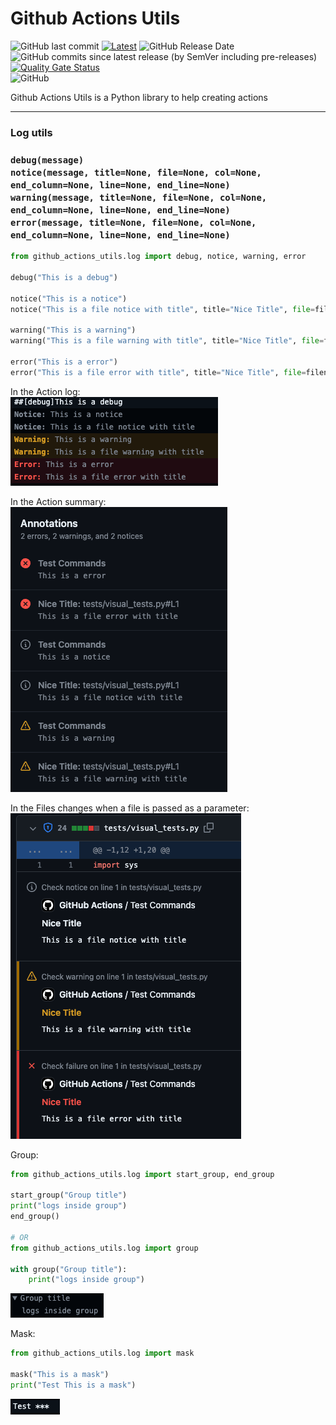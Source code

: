 # Github Actions Utils


![GitHub last commit](https://img.shields.io/github/last-commit/heitorpolidoro/github_actions_utils)
[![Latest](https://img.shields.io/github/release/heitorpolidoro/github_actions_utils.svg?label=latest)](https://github.com/heitorpolidoro/github_actions_utils/releases/latest)
![GitHub Release Date](https://img.shields.io/github/release-date/heitorpolidoro/github_actions_utils)
![GitHub commits since latest release (by SemVer including pre-releases)](https://img.shields.io/github/commits-since/heitorpolidoro/github_actions_utils/latest)<br>
[![Quality Gate Status](https://sonarcloud.io/api/project_badges/measure?project=heitorpolidoro_github_actions_utils&metric=alert_status)](https://sonarcloud.io/summary/new_code?id=heitorpolidoro_github_actions_utils)<br>
![GitHub](https://img.shields.io/github/license/heitorpolidoro/github_actions_utils)

Github Actions Utils is a Python library to help creating actions

---
### Log utils

### **`debug(message)`<br>`notice(message, title=None, file=None, col=None, end_column=None, line=None, end_line=None)`<br>`warning(message, title=None, file=None, col=None, end_column=None, line=None, end_line=None)`<br>`error(message, title=None, file=None, col=None, end_column=None, line=None, end_line=None)`**
```python
from github_actions_utils.log import debug, notice, warning, error

debug("This is a debug")

notice("This is a notice")
notice("This is a file notice with title", title="Nice Title", file=filename)

warning("This is a warning")
warning("This is a file warning with title", title="Nice Title", file=filename)

error("This is a error")
error("This is a file error with title", title="Nice Title", file=filename)
```

In the Action log:<br>
![Log](images/log.png)

In the Action summary:<br>
![Annotations](images/annotations.png)

In the Files changes when a file is passed as a parameter:<br>
![In file](images/in_file.png)

Group:
```python
from github_actions_utils.log import start_group, end_group

start_group("Group title")
print("logs inside group")
end_group()

# OR
from github_actions_utils.log import group

with group("Group title"):
    print("logs inside group")
```
![Group](images/group.png)

Mask:
```python
from github_actions_utils.log import mask

mask("This is a mask")
print("Test This is a mask")
```
![Mask](images/mask.png)

[//]: # (### Log Utils)

[//]: # (#### github group decorator)

[//]: # (```python)

[//]: # (from github_actions_utils.log_utils import github_group)

[//]: # ()
[//]: # (@github_group&#40;"foo"&#41;)

[//]: # (def foo&#40;&#41;:)

[//]: # (    code)

[//]: # (```)

[//]: # (Will produce in github action log)

[//]: # (```log)

[//]: # (▸ foo)

[//]: # (```)

[//]: # (You can use the function parameters as input like:)

[//]: # (```python)

[//]: # (@github_group&#40;"Running $cmd"&#41;)

[//]: # (def run&#40;cmd&#41;:)

[//]: # (    code)

[//]: # (```)

[//]: # (When your code calls the `run` function will print user the value from `cmd` parameter:)

[//]: # (```python)

[//]: # (run&#40;"nice command"&#41;)

[//]: # (```)

[//]: # (```log)

[//]: # (▸ Running nice command)

[//]: # (```)

[//]: # (Even if the value is an object and you want a value from the object attribute:)

[//]: # (```python)

[//]: # (@github_group&#40;"Hello $&#40;person.name&#41;"&#41;)

[//]: # (def hello&#40;person&#41;:)

[//]: # (    code)

[//]: # (```)

[//]: # (```python)

[//]: # (p = Person&#40;name="Heitor"&#41;)

[//]: # (hello&#40;p&#41;)

[//]: # (```)

[//]: # (```log)

[//]: # (▸ Hello Heitor)

[//]: # (```)
